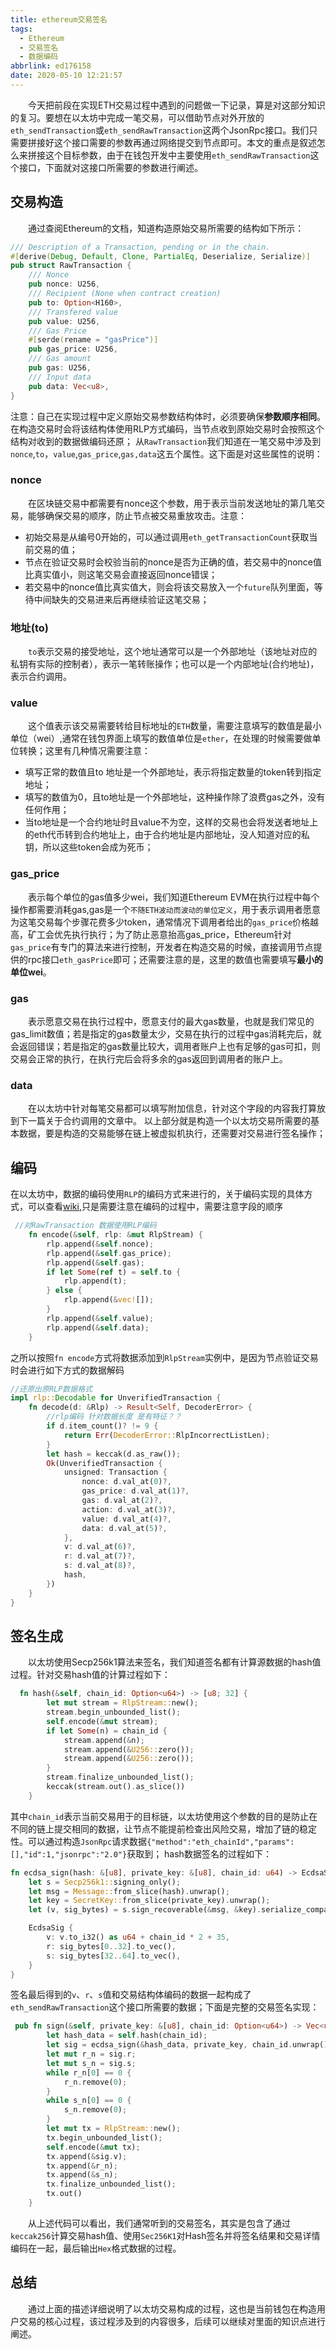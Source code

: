 ```yaml
---
title: ethereum交易签名
tags:
  - Ethereum
  - 交易签名
  - 数据编码
abbrlink: ed176158
date: 2020-05-10 12:21:57
---
```


　　今天把前段在实现ETH交易过程中遇到的问题做一下记录，算是对这部分知识的复习。要想在以太坊中完成一笔交易，可以借助节点对外开放的`eth_sendTransaction`或`eth_sendRawTransaction`这两个JsonRpc接口。<!--more-->我们只需要拼接好这个接口需要的参数再通过网络提交到节点即可。本文的重点是叙述怎么来拼接这个目标参数，由于在钱包开发中主要使用`eth_sendRawTransaction`这个接口，下面就对这接口所需要的参数进行阐述。
## 交易构造
　　通过查阅Ethereum的文档，知道构造原始交易所需要的结构如下所示：
```rust
/// Description of a Transaction, pending or in the chain.
#[derive(Debug, Default, Clone, PartialEq, Deserialize, Serialize)]
pub struct RawTransaction {
    /// Nonce
    pub nonce: U256,
    /// Recipient (None when contract creation)
    pub to: Option<H160>,
    /// Transfered value
    pub value: U256,
    /// Gas Price
    #[serde(rename = "gasPrice")]
    pub gas_price: U256,
    /// Gas amount
    pub gas: U256,
    /// Input data
    pub data: Vec<u8>,
}
```
注意：自己在实现过程中定义原始交易参数结构体时，必须要确保**参数顺序相同**。在构造交易时会将该结构体使用RLP方式编码，当节点收到原始交易时会按照这个结构对收到的数据做编码还原；
从`RawTransaction`我们知道在一笔交易中涉及到`nonce`,`to`，`value`,`gas_price`,`gas,data`这五个属性。这下面是对这些属性的说明：
### nonce
　　在区块链交易中都需要有nonce这个参数，用于表示当前发送地址的第几笔交易，能够确保交易的顺序，防止节点被交易重放攻击。注意：
- 初始交易是从编号0开始的，可以通过调用`eth_getTransactionCount`获取当前交易的值；
- 节点在验证交易时会校验当前的nonce是否为正确的值，若交易中的nonce值比真实值小，则这笔交易会直接返回nonce错误；
- 若交易中的nonce值比真实值大，则会将该交易放入一个`future`队列里面，等待中间缺失的交易进来后再继续验证这笔交易；
### 地址(to)
　　`to`表示交易的接受地址，这个地址通常可以是一个外部地址（该地址对应的私钥有实际的控制者），表示一笔转账操作；也可以是一个内部地址(合约地址)，表示合约调用。
### value
　　这个值表示该交易需要转给目标地址的`ETH`数量，需要注意填写的数值是最小单位（wei）,通常在钱包界面上填写的数值单位是`ether`，在处理的时候需要做单位转换；这里有几种情况需要注意：
- 填写正常的数值且to 地址是一个外部地址，表示将指定数量的token转到指定地址；
- 填写的数值为0，且to地址是一个外部地址，这种操作除了浪费gas之外，没有任何作用；
- 当to地址是一个合约地址时且value不为空，这样的交易也会将发送者地址上的eth代币转到合约地址上，由于合约地址是内部地址，没人知道对应的私钥，所以这些token会成为死币；
### gas_price
　　表示每个单位的gas值多少wei，我们知道Ethereum EVM在执行过程中每个操作都需要消耗gas,gas是一个`不随ETH波动而波动的单位定义`，用于表示调用者愿意为这笔交易每个步骤花费多少token，通常情况下调用者给出的`gas_price`价格越高，矿工会优先执行执行；为了防止恶意抬高gas_price，Ethereum针对`gas_price`有专门的算法来进行控制，开发者在构造交易的时候，直接调用节点提供的rpc接口`eth_gasPrice`即可；还需要注意的是，这里的数值也需要填写**最小的单位wei**。
### gas
　　表示愿意交易在执行过程中，愿意支付的最大gas数量，也就是我们常见的gas_limit数值；若是指定的gas数量太少，交易在执行的过程中gas消耗完后，就会返回错误；若是指定的gas数量比较大，调用者账户上也有足够的gas可扣，则交易会正常的执行，在执行完后会将多余的gas返回到调用者的账户上。
### data
　　在以太坊中针对每笔交易都可以填写附加信息，针对这个字段的内容我打算放到下一篇关于合约调用的文章中。
以上部分就是构造一个以太坊交易所需要的基本数据，要是构造的交易能够在链上被虚拟机执行，还需要对交易进行签名操作；
## 编码
在以太坊中，数据的编码使用`RLP`的编码方式来进行的，关于编码实现的具体方式，可以查看[wiki](https://github.com/ethereum/wiki/wiki/%5B%E4%B8%AD%E6%96%87%5D-RLP),只是需要注意在编码的过程中，需要注意字段的顺序

```rust
 //对RawTransaction 数据使用RLP编码
    fn encode(&self, rlp: &mut RlpStream) {
        rlp.append(&self.nonce);
        rlp.append(&self.gas_price);
        rlp.append(&self.gas);
        if let Some(ref t) = self.to {
            rlp.append(t);
        } else {
            rlp.append(&vec![]);
        }
        rlp.append(&self.value);
        rlp.append(&self.data);
    }
```
之所以按照`fn encode`方式将数据添加到`RlpStream`实例中，是因为节点验证交易时会进行如下方式的数据解码
```rust
//还原出原RLP数据格式
impl rlp::Decodable for UnverifiedTransaction {
	fn decode(d: &Rlp) -> Result<Self, DecoderError> {
		//rlp编码 针对数据长度 是有特征？？
		if d.item_count()? != 9 {
			return Err(DecoderError::RlpIncorrectListLen);
		}
		let hash = keccak(d.as_raw());
		Ok(UnverifiedTransaction {
			unsigned: Transaction {
				nonce: d.val_at(0)?,
				gas_price: d.val_at(1)?,
				gas: d.val_at(2)?,
				action: d.val_at(3)?,
				value: d.val_at(4)?,
				data: d.val_at(5)?,
			},
			v: d.val_at(6)?,
			r: d.val_at(7)?,
			s: d.val_at(8)?,
			hash,
		})
	}
}
```
## 签名生成
　　以太坊使用Secp256k1算法来签名，我们知道签名都有计算源数据的hash值过程。针对交易hash值的计算过程如下：
```rust
  fn hash(&self, chain_id: Option<u64>) -> [u8; 32] {
        let mut stream = RlpStream::new();
        stream.begin_unbounded_list();
        self.encode(&mut stream);
        if let Some(n) = chain_id {
            stream.append(&n);
            stream.append(&U256::zero());
            stream.append(&U256::zero());
        }
        stream.finalize_unbounded_list();
        keccak(stream.out().as_slice())
    }
```
其中`chain_id`表示当前交易用于的目标链，以太坊使用这个参数的目的是防止在不同的链上提交相同的数据，让节点不能提前检查出风险交易，增加了链的稳定性。可以通过构造`JsonRpc`请求数据`{"method":"eth_chainId","params":[],"id":1,"jsonrpc":"2.0"}`获取到；
hash数据签名的过程如下：
```rust
fn ecdsa_sign(hash: &[u8], private_key: &[u8], chain_id: u64) -> EcdsaSig {
    let s = Secp256k1::signing_only();
    let msg = Message::from_slice(hash).unwrap();
    let key = SecretKey::from_slice(private_key).unwrap();
    let (v, sig_bytes) = s.sign_recoverable(&msg, &key).serialize_compact();

    EcdsaSig {
        v: v.to_i32() as u64 + chain_id * 2 + 35,
        r: sig_bytes[0..32].to_vec(),
        s: sig_bytes[32..64].to_vec(),
    }
}
```
签名最后得到的`v`、`r`、`s`值和交易结构体编码的数据一起构成了`eth_sendRawTransaction`这个接口所需要的数据；下面是完整的交易签名实现：
```rust
 pub fn sign(&self, private_key: &[u8], chain_id: Option<u64>) -> Vec<u8> {
        let hash_data = self.hash(chain_id);
        let sig = ecdsa_sign(&hash_data, private_key, chain_id.unwrap());
        let mut r_n = sig.r;
        let mut s_n = sig.s;
        while r_n[0] == 0 {
            r_n.remove(0);
        }
        while s_n[0] == 0 {
            s_n.remove(0);
        }
        let mut tx = RlpStream::new();
        tx.begin_unbounded_list();
        self.encode(&mut tx);
        tx.append(&sig.v);
        tx.append(&r_n);
        tx.append(&s_n);
        tx.finalize_unbounded_list();
        tx.out()
    }
```
　　从上述代码可以看出，我们通常听到的交易签名，其实是包含了通过`keccak256`计算交易hash值、使用`Sec256K1`对Hash签名并将签名结果和交易详情编码在一起，最后输出`Hex`格式数据的过程。
## 总结
　　通过上面的描述详细说明了以太坊交易构成的过程，这也是当前钱包在构造用户交易的核心过程，该过程涉及到的内容很多，后续可以继续对里面的知识点进行阐述。
